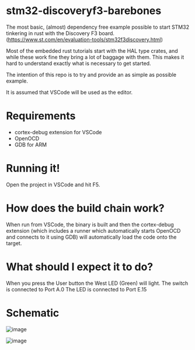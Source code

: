 # stm32-discoveryf3-barebones
The most basic, (almost) dependency free example possible to start STM32 tinkering in rust with the Discovery F3 board. (https://www.st.com/en/evaluation-tools/stm32f3discovery.html)

Most of the embedded rust tutorials start with the HAL type crates, and while these work fine they bring a lot of baggage with them. This makes it hard to understand exactly what is necessary to get started.

The intention of this repo is to try and provide an as simple as possible example.

It is assumed that VSCode will be used as the editor.

# Requirements
- cortex-debug extension for VSCode
- OpenOCD
- GDB for ARM

# Running it!
Open the project in VSCode and hit F5.

# How does the build chain work?
When run from VSCode, the binary is built and then the cortex-debug extension (which includes a runner which automatically starts OpenOCD and connects to it using GDB) will automatically load the code onto the target.

# What should I expect it to do?
When you press the User button the West LED (Green) will light.
The switch is connected to Port A.0
The LED is connected to Port E.15

# Schematic 

![image](https://github.com/user-attachments/assets/07dcba22-c1b5-420b-87cf-1f5f03ab0944)

![image](https://github.com/user-attachments/assets/98ebd84d-acb2-41db-8b02-55962e2c9b04)


